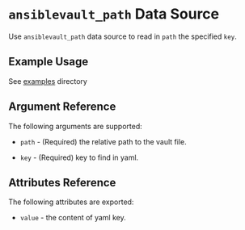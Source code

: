 # `ansiblevault_path` Data Source

Use `ansiblevault_path` data source to read in `path` the specified `key`.

## Example Usage

See [examples](https://github.com/ronaldslc/terraform-provider-ansiblevault/tree/master/examples) directory

## Argument Reference

The following arguments are supported:

* `path` - (Required) the relative path to the vault file.

* `key` - (Required) key to find in yaml.

## Attributes Reference

The following attributes are exported:

* `value` - the content of yaml key.
